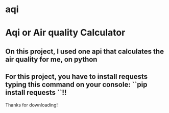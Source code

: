 # aqi
<h1>Aqi or Air quality Calculator</h1>

<h2>On this project, I used one api that calculates the air quality for me, on python</h2>

<h2>For this project, you have to install requests typing this command on your console: ``pip install requests ``!!</h2>


Thanks for downloading!
